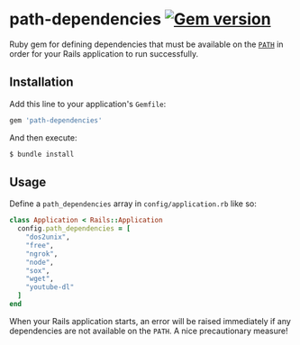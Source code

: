 # path-dependencies [![Gem version](http://img.shields.io/gem/v/path-dependencies.svg?style=flat-square)](http://rubygems.org/gems/path-dependencies)

Ruby gem for defining dependencies that must be available on the [`PATH`](https://en.wikipedia.org/wiki/PATH_(variable)) in order for your Rails application to run successfully.

## Installation

Add this line to your application's `Gemfile`:

```ruby
gem 'path-dependencies'
```

And then execute:

```bash
$ bundle install
```

## Usage

Define a `path_dependencies` array in `config/application.rb` like so:

```ruby
class Application < Rails::Application
  config.path_dependencies = [
    "dos2unix",
    "free",
    "ngrok",
    "node",
    "sox",
    "wget",
    "youtube-dl"
  ]
end
```

When your Rails application starts, an error will be raised immediately if any dependencies are not available on the `PATH`. A nice precautionary measure!
